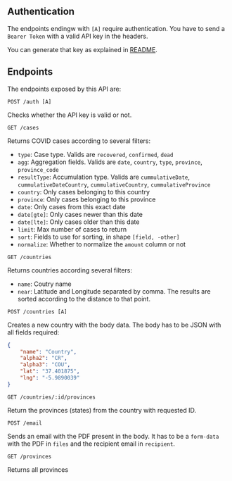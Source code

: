 ## Authentication

The endpoints endingw with `[A]` require authentication. You have to send a `Bearer Token` with a valid API key in the headers.

You can generate that key as explained in [README](README.md#api-key).

## Endpoints

The endpoints exposed by this API are:

```http
POST /auth [A] 
```

Checks whether the API key is valid or not.

```http
GET /cases
```

Returns COVID cases according to several filters:

- `type`: Case type. Valids are `recovered`, `confirmed`, `dead`
- `agg`: Aggregation fields. Valids are `date`, `country`, `type`, `province`, `province_code`
- `resultType`: Accumulation type. Valids are `cummulativeDate`, `cummulativeDateCountry`, `cummulativeCountry`, `cummulativeProvince`
- `country`: Only cases belonging to this country
- `province`: Only cases belonging to this province
- `date`: Only cases from this exact date
- `date[gte]`: Only cases newer than this date
- `date[lte]`: Only cases older than this date
- `limit`: Max number of cases to return
- `sort`: Fields to use for sorting, in shape `[field, -other]`
- `normalize`: Whether to normalize the `amount` column or not

```http
GET /countries
```

Returns countries according several filters:

- `name`: Coutry name
- `near`: Latitude and Longitude separated by comma. The results are sorted according to the distance to that point.

```http
POST /countries [A]
```

Creates a new country with the body data. The body has to be JSON with all fields required:

```json
{
    "name": "Country",
    "alpha2": "CR",
    "alpha3": "COU",
    "lat": "37.401875",
    "lng": "-5.9890039"
}
```

```http
GET /countries/:id/provinces
```

Return the provinces (states) from the country with requested ID.

```http
POST /email
```

Sends an email with the PDF present in the body. It has to be a `form-data` with the PDF in `files` and the recipient email in `recipient`.

```http
GET /provinces
```

Returns all provinces
